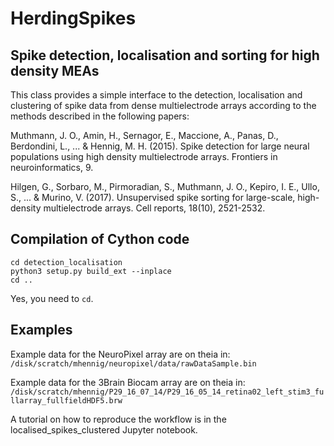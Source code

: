 # HerdingSpikes
## Spike detection, localisation and sorting for high density MEAs

This class provides a simple interface to the detection, localisation and
clustering of spike data from dense multielectrode arrays according to the
methods described in the following papers:

Muthmann, J. O., Amin, H., Sernagor, E., Maccione, A., Panas, D.,
Berdondini, L., ... & Hennig, M. H. (2015). Spike detection for large neural
populations using high density multielectrode arrays.
Frontiers in neuroinformatics, 9.

Hilgen, G., Sorbaro, M., Pirmoradian, S., Muthmann, J. O., Kepiro, I. E.,
Ullo, S., ... & Murino, V. (2017). Unsupervised spike sorting for
large-scale, high-density multielectrode arrays.
Cell reports, 18(10), 2521-2532.

## Compilation of Cython code
```
cd detection_localisation
python3 setup.py build_ext --inplace
cd ..
```
Yes, you need to `cd`.


## Examples

Example data for the NeuroPixel array are on theia in:
``/disk/scratch/mhennig/neuropixel/data/rawDataSample.bin``

Example data for the 3Brain Biocam array are on theia in:
``/disk/scratch/mhennig/P29_16_07_14/P29_16_05_14_retina02_left_stim3_fullarray_fullfieldHDF5.brw``

A tutorial on how to reproduce the workflow is in the localised_spikes_clustered Jupyter notebook.

